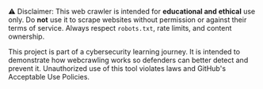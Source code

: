 ⚠️ Disclaimer:
This web crawler is intended for **educational and ethical** use only. Do **not** use it to scrape websites without permission or against their terms of service. Always respect `robots.txt`, rate limits, and content ownership.

This project is part of a cybersecurity learning journey. It is intended to demonstrate how webcrawling works so defenders can better detect and prevent it. Unauthorized use of this tool violates laws and GitHub's Acceptable Use Policies.


